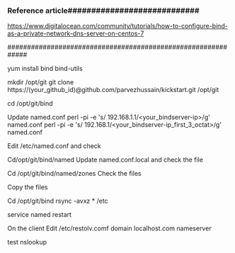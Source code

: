 
### Reference article############################

https://www.digitalocean.com/community/tutorials/how-to-configure-bind-as-a-private-network-dns-server-on-centos-7

#############################################################

yum install bind bind-utils

mkdir /opt/git 
git clone https://(your_github_id)@github.com/parvezhussain/kickstart.git /opt/git

cd /opt/git/bind

Update named.conf
perl -pi -e 's/ 192.168.1.1/<your_bindserver-ip>/g' named.conf
perl -pi -e 's/ 192.168.1/<your_bindserver-ip_first_3_octat>/g' named.conf

Edit  /etc/named.conf and check

Cd/opt/git/bind/named
Update named.conf.local and check the file

Cd /opt/git/bind/named/zones
Check the files

Copy the files 

Cd /opt/git/bind
rsync -avxz * /etc

service named restart


On the client
Edit /etc/restolv.comf
domain localhost.com
nameserver <bind ip address>

test
nslookup <any server>

